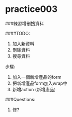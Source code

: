 practice003
======

###練習增刪搜資料

####TODO:
1. 加入新資料
2. 刪除資料
3. 搜尋資料
 
步驟:
1. 加入一個新增產品的form
2. 把新增產品form加入wrap中
3. 新增action (新增產品)
   


###Questions:
1. 修?